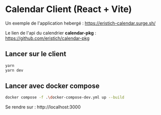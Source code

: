 # Calendar Client (React + Vite)

Un exemple de l'application hebergé : https://eristich-calendar.surge.sh/

Le lien de l'api du calendrier **calendar-pkg** : https://github.com/eristich/calendar-pkg

## Lancer sur le client

```sh
yarn
yarn dev
```

## Lancer avec docker compose

```sh
docker compose -f .\docker-compose-dev.yml up --build
```

Se rendre sur : http://localhost:3000
